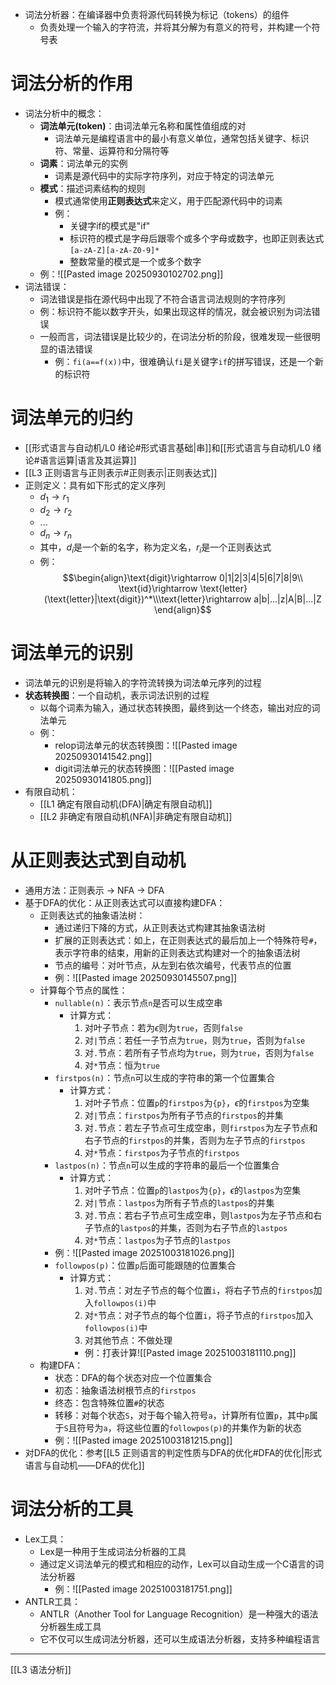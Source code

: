 - 词法分析器：在编译器中负责将源代码转换为标记（tokens）的组件
	- 负责处理一个输入的字符流，并将其分解为有意义的符号，并构建一个符号表
# 词法分析的作用
- 词法分析中的概念：
	- **词法单元(token)**：由词法单元名称和属性值组成的对
		- 词法单元是编程语言中的最小有意义单位，通常包括关键字、标识符、常量、运算符和分隔符等
	- **词素**：词法单元的实例
		- 词素是源代码中的实际字符序列，对应于特定的词法单元
	- **模式**：描述词素结构的规则
		- 模式通常使用**正则表达式**来定义，用于匹配源代码中的词素
		- 例：
			- 关键字if的模式是"if"
			- 标识符的模式是字母后跟零个或多个字母或数字，也即正则表达式`[a-zA-Z][a-zA-Z0-9]*`
			- 整数常量的模式是一个或多个数字
	- 例：![[Pasted image 20250930102702.png]]
- 词法错误：
	- 词法错误是指在源代码中出现了不符合语言词法规则的字符序列
	- 例：标识符不能以数字开头，如果出现这样的情况，就会被识别为词法错误
	- 一般而言，词法错误是比较少的，在词法分析的阶段，很难发现一些很明显的语法错误
		- 例：`fi(a==f(x))`中，很难确认`fi`是关键字`if`的拼写错误，还是一个新的标识符
# 词法单元的归约
- [[形式语言与自动机/L0 绪论#形式语言基础|串]]和[[形式语言与自动机/L0 绪论#语言运算|语言及其运算]]
- [[L3 正则语言与正则表示#正则表示|正则表达式]]
- 正则定义：具有如下形式的定义序列
	- $d_1\rightarrow r_1$
	- $d_2\rightarrow r_2$
	- ...
	- $d_n\rightarrow r_n$
	- 其中，$d_i$是一个新的名字，称为定义名，$r_i$是一个正则表达式
	- 例：$$\begin{align}\text{digit}\rightarrow 0|1|2|3|4|5|6|7|8|9\\ \text{id}\rightarrow \text{letter}(\text{letter}|\text{digit})^*\\\text{letter}\rightarrow a|b|...|z|A|B|...|Z \end{align}$$
# 词法单元的识别
- 词法单元的识别是将输入的字符流转换为词法单元序列的过程
- **状态转换图**：一个自动机，表示词法识别的过程
	- 以每个词素为输入，通过状态转换图，最终到达一个终态，输出对应的词法单元
	- 例：
		- relop词法单元的状态转换图：![[Pasted image 20250930141542.png]]
		- digit词法单元的状态转换图：![[Pasted image 20250930141805.png]]
- 有限自动机：
	- [[L1 确定有限自动机(DFA)|确定有限自动机]]
	- [[L2 非确定有限自动机(NFA)|非确定有限自动机]]
# 从正则表达式到自动机
- 通用方法：正则表示 $\rightarrow$ NFA $\rightarrow$ DFA
- 基于DFA的优化：从正则表达式可以直接构建DFA：
	- 正则表达式的抽象语法树：
		- 通过递归下降的方式，从正则表达式构建其抽象语法树
		- 扩展的正则表达式：如上，在正则表达式的最后加上一个特殊符号`#`，表示字符串的结束，用新的正则表达式构建对一个的抽象语法树
		- 节点的编号：对叶节点，从左到右依次编号，代表节点的位置
		- 例：![[Pasted image 20250930145507.png]]
	- 计算每个节点的属性：
		- `nullable(n)`：表示节点`n`是否可以生成空串
			- 计算方式：
				1. 对叶子节点：若为$\epsilon$则为`true`，否则`false`
				2. 对`|`节点：若任一子节点为`true`，则为`true`，否则为`false`
				3. 对`.`节点：若所有子节点均为`true`，则为`true`，否则为`false`
				4. 对`*`节点：恒为`true`
		- `firstpos(n)`：节点`n`可以生成的字符串的第一个位置集合
			- 计算方式：
				1. 对叶子节点：位置`p`的`firstpos`为`{p}`，$\epsilon$的`firstpos`为空集
				2. 对`|`节点：`firstpos`为所有子节点的`firstpos`的并集
				3. 对`.`节点：若左子节点可生成空串，则`firstpos`为左子节点和右子节点的`firstpos`的并集，否则为左子节点的`firstpos`
				4. 对`*`节点：`firstpos`为子节点的`firstpos`
		- `lastpos(n)`：节点`n`可以生成的字符串的最后一个位置集合
			- 计算方式：
				1. 对叶子节点：位置`p`的`lastpos`为`{p}`，$\epsilon$的`lastpos`为空集
				2. 对`|`节点：`lastpos`为所有子节点的`lastpos`的并集
				3. 对`.`节点：若右子节点可生成空串，则`lastpos`为左子节点和右子节点的`lastpos`的并集，否则为右子节点的`lastpos`
				4. 对`*`节点：`lastpos`为子节点的`lastpos`
		- 例：![[Pasted image 20251003181026.png]]
		- `followpos(p)`：位置`p`后面可能跟随的位置集合
			- 计算方式：
				1. 对`.`节点：对左子节点的每个位置`i`，将右子节点的`firstpos`加入`followpos(i)`中
				2. 对`*`节点：对子节点的每个位置`i`，将子节点的`firstpos`加入`followpos(i)`中
				3. 对其他节点：不做处理
				- 例：打表计算![[Pasted image 20251003181110.png]]
	- 构建DFA：
		- 状态：DFA的每个状态对应一个位置集合
		- 初态：抽象语法树根节点的`firstpos`
		- 终态：包含特殊位置`#`的状态
		- 转移：对每个状态`S`，对于每个输入符号`a`，计算所有位置`p`，其中`p`属于`S`且符号为`a`，将这些位置的`followpos(p)`的并集作为新的状态
		- 例：![[Pasted image 20251003181215.png]]
- 对DFA的优化：参考[[L5 正则语言的判定性质与DFA的优化#DFA的优化|形式语言与自动机——DFA的优化]]
# 词法分析的工具
- Lex工具：
	- Lex是一种用于生成词法分析器的工具
	- 通过定义词法单元的模式和相应的动作，Lex可以自动生成一个C语言的词法分析器
		- 例：![[Pasted image 20251003181751.png]]
- ANTLR工具：
	- ANTLR（Another Tool for Language Recognition）是一种强大的语法分析器生成工具
	- 它不仅可以生成词法分析器，还可以生成语法分析器，支持多种编程语言
---
[[L3 语法分析]]